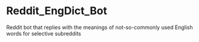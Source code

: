 # Reddit_EngDict_Bot
Reddit bot that replies with the meanings of not-so-commonly used English words for selective subreddits
